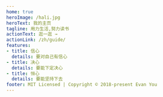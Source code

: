 ```yaml
---
home: true
heroImage: /hali.jpg
heroText: 我的主页
tagline: 用力生活,努力读书
actionText: 逛一逛 →
actionLink: /zh/guide/
features:
- title: 信心
  details: 要对自己有信心
- title: 决心
  details: 要能下定决心
- title: 恒心
  details: 要能坚持下去
footer: MIT Licensed | Copyright © 2018-present Evan You
---
```

